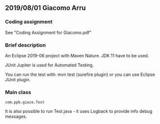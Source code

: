 ## 2019/08/01 Giacomo Arru


### Coding assignment

See "Coding Assignment for Giacomo.pdf"

### Brief description

An Eclipse 2019-06 project with Maven Nature.
JDK 11 have to be used.

JUnit Jupiter is used for Automated Testing.

You can run the test with: mvn test (surefire plugin)
or you can use Eclipse JUnit plugin.

### Main class

```
com.ppb.giaco.Test
```

It is also possible to run Test.java - it uses Logback to provide info debug messages.
